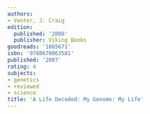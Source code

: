 ```yaml
---
authors:
- Venter, J. Craig
edition:
  published: '2008'
  publisher: Viking Books
goodreads: '1865671'
isbn: '9780670063581'
published: '2007'
rating: 4
subjects:
- genetics
- reviewed
- science
title: 'A Life Decoded: My Genome: My Life'
---
```


